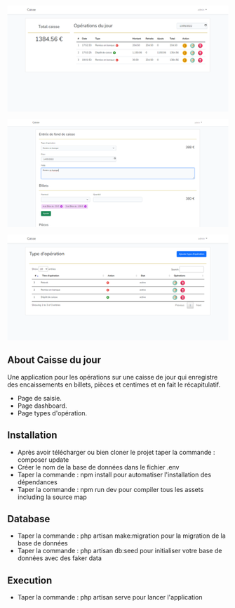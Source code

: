 <p align="center"><a href="#dahsborad" target="_blank"><img src="https://github.com/visualo/caisse/blob/main/public/images/dashboard.png?raw=true"></a></p>

<p align="center"><a href="#caisse" target="_blank"><img src="https://github.com/visualo/caisse/blob/main/public/images/caisse.png?raw=true"></a></p>

<p align="center"><a href="#type_operation" target="_blank"><img src="https://github.com/visualo/caisse/blob/main/public/images/type.png?raw=true"></a></p>


## About Caisse du jour

Une application pour les opérations sur une caisse de jour qui enregistre des encaissements en billets, pièces et centimes et en fait le récapitulatif.

- Page de saisie.
- Page dashboard.
- Page types d'opération.

## Installation 

- Après avoir télécharger ou bien cloner le projet taper la commande : composer update
- Créer le nom de la base de données dans le fichier .env
- Taper la commande : npm install pour automatiser l'installation des dépendances
- Taper la commande : npm run dev pour compiler tous les assets including la source map


## Database

- Taper la commande : php artisan make:migration pour la migration de la base de données
- Taper la commande : php artisan db:seed pour initialiser votre base de données avec des faker data


## Execution

- Taper la commande : php artisan serve pour lancer l'application

